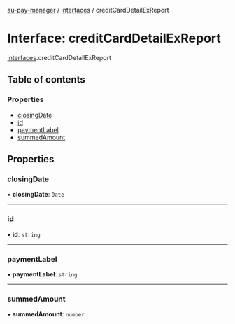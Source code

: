 [au-pay-manager](../README.md) / [interfaces](../modules/interfaces.md) / creditCardDetailExReport

# Interface: creditCardDetailExReport

[interfaces](../modules/interfaces.md).creditCardDetailExReport

## Table of contents

### Properties

- [closingDate](interfaces.creditCardDetailExReport.md#closingdate)
- [id](interfaces.creditCardDetailExReport.md#id)
- [paymentLabel](interfaces.creditCardDetailExReport.md#paymentlabel)
- [summedAmount](interfaces.creditCardDetailExReport.md#summedamount)

## Properties

### closingDate

• **closingDate**: `Date`

___

### id

• **id**: `string`

___

### paymentLabel

• **paymentLabel**: `string`

___

### summedAmount

• **summedAmount**: `number`
